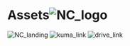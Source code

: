 # Assets![NC_logo](https://github.com/user-attachments/assets/b0f64bfe-ea33-45de-82c6-ff101772dc3c)
![NC_landing](https://github.com/user-attachments/assets/08934db5-3889-43cd-ae61-2cc4f200b7a9)
![kuma_link](https://github.com/user-attachments/assets/0eff8c3e-4cc9-4365-bda7-2e686df3407a)
![drive_link](https://github.com/user-attachments/assets/eeb4c47d-d0d4-47df-ac78-7161a8be9cf3)
